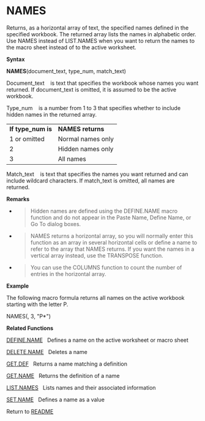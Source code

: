# NAMES

Returns, as a horizontal array of text, the specified names defined in
the specified workbook. The returned array lists the names in alphabetic
order. Use NAMES instead of LIST.NAMES when you want to return the names
to the macro sheet instead of to the active worksheet.

**Syntax**

**NAMES**(document\_text, type\_num, match\_text)

Document\_text&nbsp;&nbsp;&nbsp;&nbsp;is text that specifies the
workbook whose names you want returned. If document\_text is omitted, it
is assumed to be the active workbook.

Type\_num&nbsp;&nbsp;&nbsp;&nbsp;is a number from 1 to 3 that specifies
whether to include hidden names in the returned array.

|                     |                   |
| ------------------- | ----------------- |
| **If type\_num is** | **NAMES returns** |
| 1 or omitted        | Normal names only |
| 2                   | Hidden names only |
| 3                   | All names         |

Match\_text&nbsp;&nbsp;&nbsp;&nbsp;is text that specifies the names you
want returned and can include wildcard characters. If match\_text is
omitted, all names are returned.

**Remarks**

  - > Hidden names are defined using the DEFINE.NAME macro function and
    > do not appear in the Paste Name, Define Name, or Go To dialog
    > boxes.

  - > NAMES returns a horizontal array, so you will normally enter this
    > function as an array in several horizontal cells or define a name
    > to refer to the array that NAMES returns. If you want the names in
    > a vertical array instead, use the TRANSPOSE function.

  - > You can use the COLUMNS function to count the number of entries in
    > the horizontal array.


**Example**

The following macro formula returns all names on the active workbook
starting with the letter P.

NAMES(, 3, "P\*")

**Related Functions**

[DEFINE.NAME](DEFINE.NAME.md)&nbsp;&nbsp;&nbsp;Defines a name on the active worksheet or
macro sheet

[DELETE.NAME](DELETE.NAME.md)&nbsp;&nbsp;&nbsp;Deletes a name

[GET.DEF](GET.DEF.md)&nbsp;&nbsp;&nbsp;Returns a name matching a definition

[GET.NAME](GET.NAME.md)&nbsp;&nbsp;&nbsp;Returns the definition of a name

[LIST.NAMES](LIST.NAMES.md)&nbsp;&nbsp;&nbsp;Lists names and their associated information

[SET.NAME](SET.NAME.md)&nbsp;&nbsp;&nbsp;Defines a name as a value



Return to [README](README.md)

